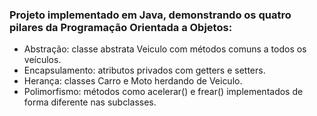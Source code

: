 ### Projeto implementado em Java, demonstrando os quatro pilares da Programação Orientada a Objetos:

- Abstração: classe abstrata Veiculo com métodos comuns a todos os veículos.
- Encapsulamento: atributos privados com getters e setters.
- Herança: classes Carro e Moto herdando de Veiculo.
- Polimorfismo: métodos como acelerar() e frear() implementados de forma diferente nas subclasses.
